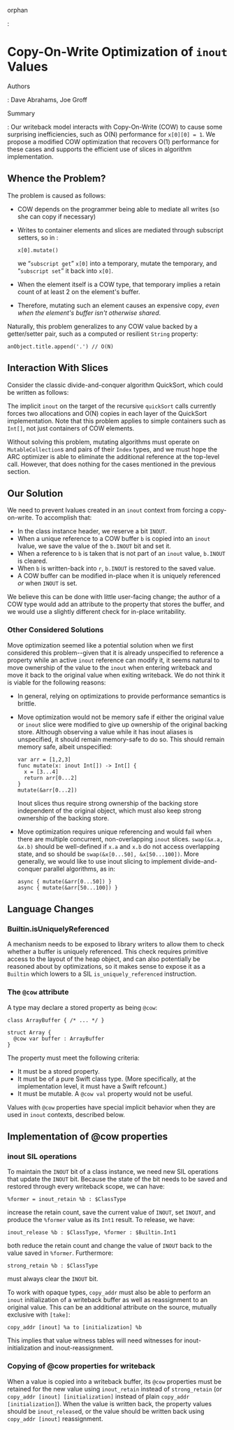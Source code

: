 orphan

:   

Copy-On-Write Optimization of `inout` Values
============================================

Authors

:   Dave Abrahams, Joe Groff

Summary

:   Our writeback model interacts with Copy-On-Write (COW) to cause some
    surprising inefficiencies, such as O(N) performance for
    `x[0][0] = 1`. We propose a modified COW optimization that
    recovers O(1) performance for these cases and supports the efficient
    use of slices in algorithm implementation.

Whence the Problem?
-------------------

The problem is caused as follows:

-   COW depends on the programmer being able to mediate all writes (so
    she can copy if necessary)
-   Writes to container elements and slices are mediated through
    subscript setters, so in :

        x[0].mutate()

    we “`subscript get`” `x[0]` into a temporary, mutate the temporary,
    and “`subscript set`” it back into `x[0]`.

-   When the element itself is a COW type, that temporary implies a
    retain count of at least 2 on the element's buffer.
-   Therefore, mutating such an element causes an expensive copy, *even
    when the element's buffer isn't otherwise shared*.

Naturally, this problem generalizes to any COW value backed by a
getter/setter pair, such as a computed or resilient `String` property:

    anObject.title.append('.') // O(N)

Interaction With Slices
-----------------------

Consider the classic divide-and-conquer algorithm QuickSort, which could
be written as follows:

The implicit `inout` on the target of the recursive `quickSort` calls
currently forces two allocations and O(N) copies in each layer of the
QuickSort implementation. Note that this problem applies to simple
containers such as `Int[]`, not just containers of COW elements.

Without solving this problem, mutating algorithms must operate on
`MutableCollection`s and pairs of their `Index` types, and we must hope
the ARC optimizer is able to eliminate the additional reference at the
top-level call. However, that does nothing for the cases mentioned in
the previous section.

Our Solution
------------

We need to prevent lvalues created in an `inout` context from forcing a
copy-on-write. To accomplish that:

-   In the class instance header, we reserve a bit `INOUT`.
-   When a unique reference to a COW buffer `b` is copied into an
    `inout` lvalue, we save the value of the `b.INOUT` bit and set it.
-   When a reference to `b` is taken that is not part of an `inout`
    value, `b.INOUT` is cleared.
-   When `b` is written-back into `r`, `b.INOUT` is restored to the
    saved value.
-   A COW buffer can be modified in-place when it is uniquely referenced
    *or* when `INOUT` is set.

We believe this can be done with little user-facing change; the author
of a COW type would add an attribute to the property that stores the
buffer, and we would use a slightly different check for in-place
writability.

### Other Considered Solutions

Move optimization seemed like a potential solution when we first
considered this problem--given that it is already unspecified to
reference a property while an active `inout` reference can modify it, it
seems natural to move ownership of the value to the `inout` when
entering writeback and move it back to the original value when exiting
writeback. We do not think it is viable for the following reasons:

-   In general, relying on optimizations to provide performance
    semantics is brittle.
-   Move optimization would not be memory safe if either the original
    value or `inout` slice were modified to give up ownership of the
    original backing store. Although observing a value while it has
    inout aliases is unspecified, it should remain memory-safe to do so.
    This should remain memory safe, albeit unspecified:

        var arr = [1,2,3]
        func mutate(x: inout Int[]) -> Int[] {
          x = [3...4]
          return arr[0...2]
        }
        mutate(&arr[0...2])

    Inout slices thus require strong ownership of the backing store
    independent of the original object, which must also keep strong
    ownership of the backing store.
-   Move optimization requires unique referencing and would fail when
    there are multiple concurrent, non-overlapping `inout` slices.
    `swap(&x.a, &x.b)` should be well-defined if `x.a` and `x.b` do not
    access overlapping state, and so should be
    `swap(&x[0...50], &x[50...100])`. More generally, we would like to
    use inout slicing to implement divide-and-conquer parallel
    algorithms, as in:

        async { mutate(&arr[0...50]) }
        async { mutate(&arr[50...100]) }

Language Changes
----------------

### Builtin.isUniquelyReferenced

A mechanism needs to be exposed to library writers to allow them to
check whether a buffer is uniquely referenced. This check requires
primitive access to the layout of the heap object, and can also
potentially be reasoned about by optimizations, so it makes sense to
expose it as a `Builtin` which lowers to a SIL `is_uniquely_referenced`
instruction.

### The `@cow` attribute

A type may declare a stored property as being `@cow`:

    class ArrayBuffer { /* ... */ }

    struct Array {
      @cow var buffer : ArrayBuffer
    }

The property must meet the following criteria:

-   It must be a stored property.
-   It must be of a pure Swift class type. (More specifically, at the
    implementation level, it must have a Swift refcount.)
-   It must be mutable. A `@cow val` property would not be useful.

Values with `@cow` properties have special implicit behavior when they
are used in `inout` contexts, described below.

Implementation of @cow properties
---------------------------------

### inout SIL operations

To maintain the `INOUT` bit of a class instance, we need new SIL
operations that update the `INOUT` bit. Because the state of the bit
needs to be saved and restored through every writeback scope, we can
have:

    %former = inout_retain %b : $ClassType

increase the retain count, save the current value of `INOUT`, set
`INOUT`, and produce the `%former` value as its `Int1` result. To
release, we have:

    inout_release %b : $ClassType, %former : $Builtin.Int1

both reduce the retain count and change the value of `INOUT` back to the
value saved in `%former`. Furthermore:

    strong_retain %b : $ClassType

must always clear the `INOUT` bit.

To work with opaque types, `copy_addr` must also be able to perform an
`inout` initialization of a writeback buffer as well as reassignment to
an original value. This can be an additional attribute on the source,
mutually exclusive with `[take]`:

    copy_addr [inout] %a to [initialization] %b

This implies that value witness tables will need witnesses for
inout-initialization and inout-reassignment.

### Copying of @cow properties for writeback

When a value is copied into a writeback buffer, its `@cow` properties
must be retained for the new value using `inout_retain` instead of
`strong_retain` (or `copy_addr [inout] [initialization]` instead of
plain `copy_addr [initialization]`). When the value is written back, the
property values should be `inout_release`d, or the value should be
written back using `copy_addr [inout]` reassignment.
